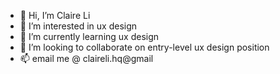 - 👋 Hi, I’m Claire Li
- 👀 I’m interested in ux design
- 🌱 I’m currently learning ux design
- 💞️ I’m looking to collaborate on entry-level ux design position
- 📫 email me @ claireli.hq@gmail

<!---
clairehq/clairehq is a ✨ special ✨ repository because its `README.md` (this file) appears on your GitHub profile.
You can click the Preview link to take a look at your changes.
--->
